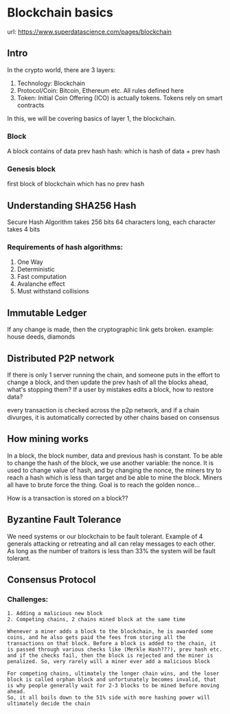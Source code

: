 # Blockchain basics

url: https://www.superdatascience.com/pages/blockchain

## Intro

In the crypto world, there are 3 layers:

1. Technology: Blockchain
2. Protocol/Coin: Bitcoin, Ethereum etc. All rules defined here
3. Token:
   Initial Coin Offering (ICO) is actually tokens.
   Tokens rely on smart contracts

In this, we will be covering basics of layer 1, the blockchain.

### Block

A block contains of
data
prev hash
hash: which is hash of data + prev hash

### Genesis block

first block of blockchain which has no prev hash

## Understanding SHA256 Hash

Secure Hash Algorithm
takes 256 bits
64 characters long, each character takes 4 bits

### Requirements of hash algorithms:

1. One Way
2. Deterministic
3. Fast computation
4. Avalanche effect
5. Must withstand collisions

## Immutable Ledger

If any change is made, then the cryptographic link gets broken.
example: house deeds, diamonds

## Distributed P2P network

If there is only 1 server running the chain, and someone puts in the effort to change a block, and then update the prev hash of all the blocks ahead, what's stopping them?
If a user by mistakes edits a block, how to restore data?

every transaction is checked across the p2p network,
and if a chain divurges, it is automatically corrected by other chains based on consensus

## How mining works

In a block, the block number, data and previous hash is constant.
To be able to change the hash of the block, we use another
variable: the nonce.
It is used to change value of hash, and by changing the nonce, the miners try to reach a hash which is less than target and be able to mine the block.
Miners all have to brute force the thing.
Goal is to reach the golden nonce...

How is a transaction is stored on a block??

## Byzantine Fault Tolerance

We need systems or our blockchain to be fault tolerant.
Example of 4 generals attacking or retreating and all can relay messages to each other. As long as the number of traitors is less than 33% the system will be fault tolerant.

## Consensus Protocol

### Challenges:

    1. Adding a malicious new block
    2. Competing chains, 2 chains mined block at the same time

    Whenever a miner adds a block to the blockchain, he is awarded some coins, and he also gets paid the fees from storing all the transactions on that block. Before a block is added to the chain, it is passed through various checks like (Merkle Hash???), prev hash etc. and if the checks fail, then the block is rejected and the miner is penalized. So, very rarely will a miner ever add a malicious block

    For competing chains, ultimately the longer chain wins, and the loser block is called orphan block and unfortunately becomes invalid, that is why people generally wait for 2-3 blocks to be mined before moving ahead.
    So, it all boils down to the 51% side with more hashing power will ultimately decide the chain
